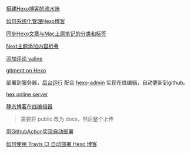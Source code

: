  [搭建Hexo博客的流水账](科技/blog/hexo/搭建Hexo博客的流水账.md) 

 [如何系统化管理Hexo博客](科技/blog/hexo/如何系统化管理Hexo博客.md) 

 [同步Hexo文章与Mac上原笔记的分类和标签](科技/blog/hexo/同步Hexo文章与Mac上原笔记的分类和标签.md) 

 [Next主题添加内容折叠](科技/blog/hexo/Next主题添加内容折叠.md) 

[添加评论 valine](https://valine.js.org/hexo.html)

[gitment on Hexo](https://www.codeblocq.com/2018/05/Setup-gitment-on-your-Hexo-blog/)

部署到服务器，[后台运行](https://cloud.tencent.com/developer/article/1662430?from=article.detail.1622462) 配合 [hexo-admin](https://dusays.com/10/) 实现在线编辑，自动更新到github。

[hex online server](https://github.com/HCLonely/hexo-online-server)

[静态博客在线编辑器](https://segmentfault.com/a/1190000039042738)

> 需要将 public 改为 docs，然后整个上传

[用GithubAction实现自动部署](https://juejin.cn/post/6943895271751286821)

[如何使用 Travis CI 自动部署 Hexo 博客](https://juejin.cn/post/6943628312933564452)

